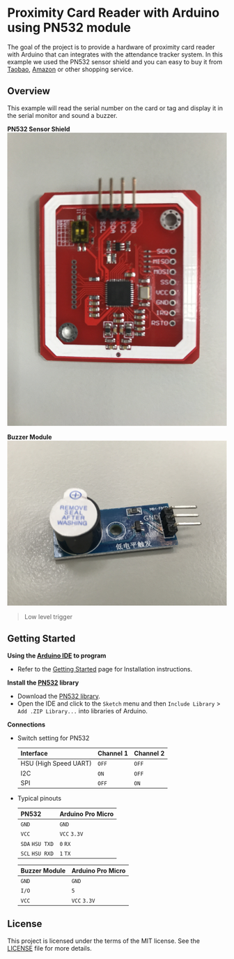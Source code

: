 # Proximity Card Reader with Arduino using PN532 module

The goal of the project is to provide a hardware of proximity card reader with Arduino that can integrates with the attendance tracker system. In this example we used the PN532 sensor shield and you can easy to buy it from [Taobao](https://world.taobao.com/), [Amazon](https://www.amazon.com/) or other shopping service.


## Overview

This example will read the serial number on the card or tag and display it in the serial monitor and sound a buzzer.

**PN532 Sensor Shield**
![PN532 Sensor Shield](../../assets/PN532.JPG)

**Buzzer Module**
![Buzzer Module](../../assets/BUZZER.JPG)
> Low level trigger

## Getting Started

**Using the [Arduino IDE](http://www.arduino.cc/en/main/software) to program**

  * Refer to the [Getting Started](https://www.arduino.cc/en/Guide/HomePage) page for Installation instructions.

**Install the [PN532](https://github.com/elechouse/PN532) library**

  * Download the [PN532 library](https://github.com/elechouse/PN532/archive/PN532_HSU.zip).
  * Open the IDE and click to the `Sketch` menu and then `Include Library` > ` Add .ZIP Library...` into libraries of Arduino.

**Connections**

  * Switch setting for PN532

    | Interface             | Channel 1 | Channel 2 |
    | --------------------- | --------- | --------- |
    | HSU (High Speed UART) | `OFF`     | `OFF`     |
    | I2C                   | `ON`      | `OFF`     |
    | SPI                   | `OFF`     | `ON`      |

  * Typical pinouts

    | PN532           | Arduino Pro Micro |
    | --------------- | ----------------- |
    | `GND`           | `GND`             |
    | `VCC`           | `VCC` `3.3V`      |
    | `SDA` `HSU TXD` | `0` `RX`          |
    | `SCL` `HSU RXD` | `1` `TX`          |

    | Buzzer Module   | Arduino Pro Micro |
    | --------------- | ----------------- |
    | `GND`           | `GND`             |
    | `I/O`           | `5`               |
    | `VCC`           | `VCC` `3.3V`      |


## License

This project is licensed under the terms of the MIT license. See the [LICENSE](../../LICENSE) file for more details.